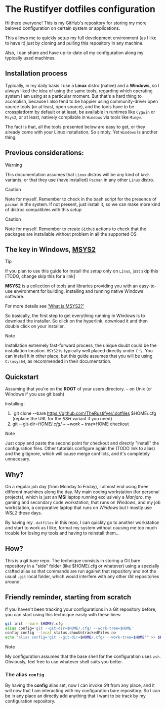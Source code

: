 # The Rustifyer dotfiles configuration

Hi there everyone! This is my GitHub's repository for storing my more beloved configuration on certain
system or applications.

This allows me to quickly setup my full development environment (as I like to have it) just by cloning and pulling
this repository in any machine.

Also, I can share and have up-to-date all my configuration along my typically used machines.

## Installation process

Typically, in my daily basis I use a **Linux** distro (native) and a **Windows**, so I always liked the idea of using
the same tools, regarding which operating system I am using at a particular moment. But that's a hard thing to acomplish,
because I also tend to be happier using community-driver open source tools (or at least, open source), and the tools have
to be crossplatform by default or at least, be available in runtimes like `Cygwin` or `Msys2`, or at least, natively compilable
in `Windows` via tools like `Mingw`.

The fact is that, all the tools presented below are easy to get, or they already come with your Linux installation. So simply.
Yet `Windows` is another thing.

## Previous considerations:

>[!WARNING]
>
> This documentation assumes that `Linux` distros will be any kind of `Arch` variants, or that they use (have installed)
> `Pacman` in any other `Linux` distro.

>[!CAUTION]
>
> Note for myself. Remember to check in the bash script for the presence of `pacman` in the system.
> If not present, just install it, so we can make more kind of distros compatibles with this *setup*


>[!CAUTION]
>
> Note for myself. Remember to create `Github` actions to check that the packages are installable without problem in
> all the supported OS

## The key in Windows, [MSYS2](https://www.msys2.org/)

>[!TIP]
>
> If you plan to use this guide for install the *setup* only on `Linux`, just skip this [TODO, change skip this for a link]

**MSYS2** is a collection of tools and libraries providing you with an easy-to-use environment for building, installing and running native Windows software.

For more details see ['What is MSYS2?'](https://www.msys2.org/docs/what-is-msys2/)

So basically, the first step to get everything running in Windows is to download the installer. So click on the hyperlink, download it
and then double click on your installer.

>[!NOTE]
>
> Installation extremely fast-forward process, the unique doubt could be the installation location. `MSYS2` is typically well placed directly
> under `C:\`. You can install it in other place, but this guide assumes that you will be using `C:\msys64`, as recommended in their documentation. 


## Quickstart

Assuming that you're on the **ROOT** of your users directory. `~` on Unix (or Windows if you use git bash)

Installing:

1. `git clone --bare https://github.com/TheRustifyer/.dotfiles $HOME/.cfg
(replace the URL for the *SSH* variant if you need)
2. git --git-dir=$HOME/.cfg/ --work-tree=$HOME checkout

>[!NOTE]
>
> Just copy and paste the second point for checkout and directly "install" the configuration files.
> Other tutorials configure again the (TODO link to alias) and the gitignore, which will cause merge conflicts,
> and it's completely unnecesary.

## Why?

On a regular job day (from Monday to Friday), I almost end using three different machines along the day.
My main coding workstation (for personal projects), which is just an **MSi** laptop running exclusively a *Manjaro*,
my gaming and secondary code workstation, that runs on *Windows*, and my job workstation, a corporative laptop
that runs on *Windows* but I mostly use *WSL2* these days.

By having my `.dotfiles` in this repo, I can quickly go to another workstation and start to work as I like,
format my system without causing me too much trouble for losing my tools and having to reinstall them...

## How?

This is a git bare repo. The technique consists in storing a Git bare repository in a "side" folder (like $HOME/.cfg or
whatever) using a specially crafted alias so that commands are run against that repository and not the usual `.git`
local folder, which would interfere with any other *Git* repositories around.

## Friendly reminder, starting from scratch

If you haven't been tracking your configurations in a Git repository before, you can start using this technique easily with these lines:

```bash
git init --bare $HOME/.cfg
alias config='git --git-dir=$HOME/.cfg/ --work-tree=$HOME'
config config --local status.showUntrackedFiles no
echo "alias config='git --git-dir=$HOME/.cfg/ --work-tree=$HOME'" >> $HOME/.zshrc
```

>[!NOTE]
>
> My configuration assumes that the base shell for the configuration uses `zsh`. Obviously, feel free to use
> whatever shell suits you better.

### The alias `config`

By having the **config** alias set, now I can invoke *Git* from any place, and it will now that I am interacting
with my configuration bare repository. So I can be in any place an directly add anything that I want to be track by
my configuration repository.

